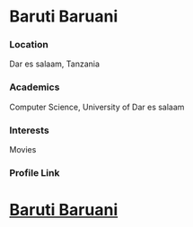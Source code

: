 # Baruti Baruani

### Location

Dar es salaam, Tanzania

### Academics

Computer Science, University of Dar es salaam

### Interests

Movies

### Profile Link

# [Baruti Baruani](https://github.com/baruti-1)